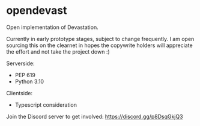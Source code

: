 # opendevast
Open implementation of Devastation.

Currently in early prototype stages, subject to change frequently. 
I am open sourcing this on the clearnet in hopes the copywrite holders
will appreciate the effort and not take the project down :)

Serverside:
- PEP 619
- Python 3.10

Clientside:
- Typescript consideration

Join the Discord server to get involved: https://discord.gg/p8DsqGkjQ3
